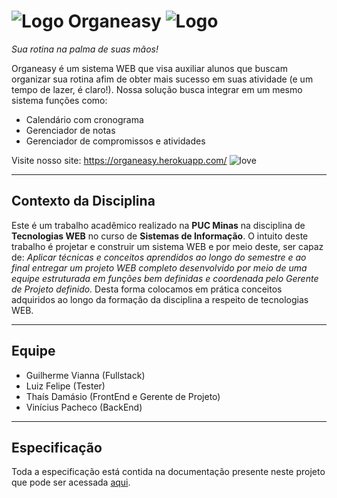 # ![Logo][logo] Organeasy ![Logo][logo]
*Sua rotina na palma de suas mãos!*

Organeasy é um sistema WEB que visa auxiliar alunos que buscam organizar sua rotina afim de obter mais sucesso em
suas atividade (e um tempo de lazer, é claro!).
Nossa solução busca integrar em um mesmo sistema funções como:
- Calendário com cronograma
- Gerenciador de notas
- Gerenciador de compromissos e atividades

Visite nosso site: https://organeasy.herokuapp.com/ ![love][heart]
***
Contexto da Disciplina
------
Este é um trabalho acadêmico realizado na **PUC Minas** na disciplina de **Tecnologias WEB** 
no curso de **Sistemas de Informação**.
O intuito deste trabalho é projetar e construir um sistema WEB e por meio deste, ser capaz de:
*Aplicar técnicas e conceitos aprendidos ao longo do semestre e ao final entregar um projeto WEB completo
desenvolvido por meio de uma equipe estruturada em funções bem definidas e coordenada pelo Gerente de Projeto
definido.*
Desta forma colocamos em prática conceitos adquiridos ao longo da formação da disciplina a respeito de tecnologias WEB.
***
Equipe
------
* Guilherme Vianna (Fullstack)
* Luiz Felipe (Tester)
* Thaís Damásio (FrontEnd e Gerente de Projeto)
* Vinícius Pacheco (BackEnd)
***
Especificação
------
Toda a especificação está contida na documentação presente neste projeto que pode ser acessada [aqui](https://github.com/Thais-Damasio/organeasy/blob/master/DOCS/Doc_Organeasy.pdf).

[logo]: https://img.icons8.com/offices/30/000000/curriculum.png "Logo"
[heart]: https://img.icons8.com/material-two-tone/24/000000/novel.png "Heart"
